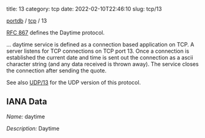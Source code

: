 title: 13
category: tcp
date: 2022-02-10T22:46:10
slug: tcp/13

[portdb](/) / [tcp](/category/tcp.html) / 13


[RFC 867](https://tools.ietf.org/html/rfc867) defines the Daytime protocol.

... daytime service is defined as a connection based application on
TCP.  A server listens for TCP connections on TCP port 13.  Once a
connection is established the current date and time is sent out the connection as a ascii character string (and any data received is
thrown away).  The service closes the connection after sending the quote.

See also [UDP/13](/view/udp/13) for the UDP version of this protocol.


## IANA Data

_Name:_ daytime

_Description:_ Daytime

